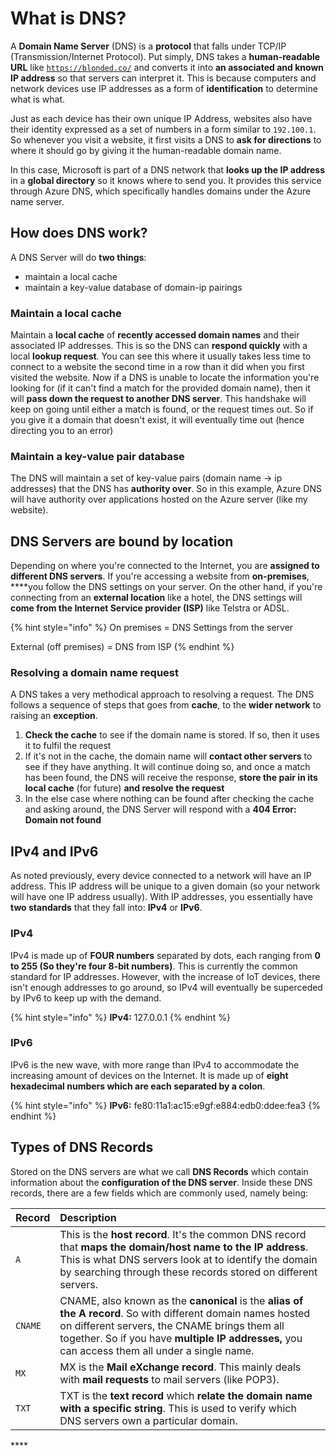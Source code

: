 # What is  DNS?

A **Domain Name Server** \(DNS\) is a **protocol** that falls under TCP/IP \(Transmission/Internet Protocol\). Put simply, DNS takes a **human-readable URL** like [`https://blonded.co/`](https://blonded.co/) and converts it into **an associated and known IP address** so that servers can interpret it. This is because computers and network devices use IP addresses as a form of **identification** to determine what is what.

Just as each device has their own unique IP Address, websites also have their identity expressed as a set of numbers in a form similar to `192.100.1`. So whenever you visit a website, it first visits a DNS to **ask for directions** to where it should go by giving it the human-readable domain name.

In this case, Microsoft is part of a DNS network that **looks up the IP address** in a **global directory** so it knows where to send you. It provides this service through Azure DNS, which specifically handles domains under the Azure name server.

## How does DNS work?

A DNS Server will do **two things**:

* maintain a local cache
* maintain a key-value database of domain-ip pairings

### Maintain a local cache

Maintain a **local cache** of **recently accessed domain names** and their associated IP addresses. This is so the DNS can **respond quickly** with a local **lookup request**. You can see this where it usually takes less time to connect to a website the second time in a row than it did when you first visited the website. Now if a DNS is unable to locate the information you're looking for \(if it can't find a match for the provided domain name\), then it will **pass down the request to another DNS server**. This handshake will keep on going until either a match is found, or the request times out. So if you give it a domain that doesn't exist, it will eventually time out \(hence directing you to an error\)

### Maintain a key-value pair database

The DNS will maintain a set of key-value pairs \(domain name -&gt; ip addresses\) that the DNS has **authority over**. So in this example, Azure DNS will have authority over applications hosted on the Azure server \(like my website\).

## DNS Servers are bound by location

Depending on where you're connected to the Internet, you are **assigned to different DNS servers**. If you're accessing a website from **on-premises**, ****you follow the DNS settings on your server. On the other hand, if you're connecting from an **external location** like a hotel, the DNS settings will **come from the Internet Service provider \(ISP\)** like Telstra or ADSL.

{% hint style="info" %}
On premises = DNS Settings from the server

External \(off premises\) = DNS from ISP
{% endhint %}

### Resolving a domain name request

A DNS takes a very methodical approach to resolving a request. The DNS follows a sequence of steps that goes from **cache**, to the **wider network** to raising an **exception**.

1. **Check the cache** to see if the domain name is stored. If so, then it uses it to fulfil the request
2. If it's not in the cache, the domain name will **contact other servers** to see if they have anything. It will continue doing so, and once a match has been found, the DNS will receive the response, **store the pair in its local cache** \(for future\) **and resolve the request**
3. In the else case where nothing can be found after checking the cache and asking around, the DNS Server will respond with a **404 Error: Domain not found**

## **IPv4 and IPv6**

As noted previously, every device connected to a network will have an IP address. This IP address will be unique to a given domain \(so your network will have one IP address usually\). With IP addresses, you essentially have **two standards** that they fall into: **IPv4** or **IPv6**.

### IPv4

IPv4 is made up of **FOUR numbers** separated by dots, each ranging from **0 to 255 \(So they're four 8-bit numbers\)**. This is currently the common standard for IP addresses. However, with the increase of IoT devices, there isn't enough addresses to go around, so IPv4 will eventually be superceded by IPv6 to keep up with the demand.

{% hint style="info" %}
**IPv4:** 127.0.0.1
{% endhint %}

### IPv6

IPv6 is the new wave, with more range than IPv4 to accommodate the increasing amount of devices on the Internet. It is made up of **eight hexadecimal numbers which are each separated by a colon**.

{% hint style="info" %}
**IPv6:** fe80:11a1:ac15:e9gf:e884:edb0:ddee:fea3
{% endhint %}

## Types of DNS Records

Stored on the DNS servers are what we call **DNS Records** which contain information about the **configuration of the DNS server**. Inside these DNS records, there are a few fields which are commonly used, namely being:

| Record | Description |
| :--- | :--- |
| `A` | This is the **host record**. It's the common DNS record that **maps the domain/host name to the IP address**. This is what DNS servers look at to identify the domain by searching through these records stored on different servers.  |
| `CNAME` | CNAME, also known as the **canonical** is the **alias of the A record**. So with different domain names hosted on different servers, the CNAME brings them all together. So if you have **multiple IP addresses,** you can access them all under a single name. |
| `MX` | MX is the **Mail eXchange record**. This mainly deals with **mail requests** to mail servers \(like POP3\). |
| `TXT` | TXT is the **text record** which **relate the domain name with a specific string**. This is used to verify which DNS servers own a particular domain. |

\*\*\*\*

